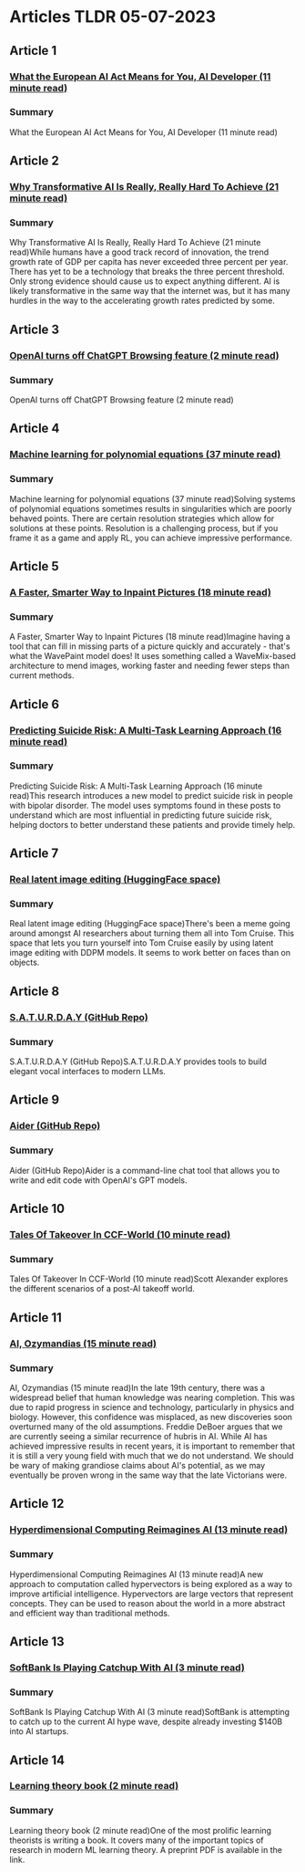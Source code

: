 # Articles TLDR  05-07-2023

## Article 1
### [What the European AI Act Means for You, AI Developer (11 minute read)](https://tldr.tech)
### Summary 
 What the European AI Act Means for You, AI Developer (11 minute read)

## Article 2
### [Why Transformative AI Is Really, Really Hard To Achieve (21 minute read)](https://tldr.tech)
### Summary 
 Why Transformative AI Is Really, Really Hard To Achieve (21 minute read)While humans have a good track record of innovation, the trend growth rate of GDP per capita has never exceeded three percent per year. There has yet to be a technology that breaks the three percent threshold. Only strong evidence should cause us to expect anything different. AI is likely transformative in the same way that the internet was, but it has many hurdles in the way to the accelerating growth rates predicted by some.

## Article 3
### [OpenAI turns off ChatGPT Browsing feature (2 minute read)](https://tldr.tech)
### Summary 
 OpenAI turns off ChatGPT Browsing feature (2 minute read)

## Article 4
### [Machine learning for polynomial equations (37 minute read)](https://tldr.tech)
### Summary 
 Machine learning for polynomial equations (37 minute read)Solving systems of polynomial equations sometimes results in singularities which are poorly behaved points. There are certain resolution strategies which allow for solutions at these points. Resolution is a challenging process, but if you frame it as a game and apply RL, you can achieve impressive performance.

## Article 5
### [A Faster, Smarter Way to Inpaint Pictures (18 minute read)](https://tldr.tech)
### Summary 
 A Faster, Smarter Way to Inpaint Pictures (18 minute read)Imagine having a tool that can fill in missing parts of a picture quickly and accurately - that's what the WavePaint model does! It uses something called a WaveMix-based architecture to mend images, working faster and needing fewer steps than current methods.

## Article 6
### [Predicting Suicide Risk: A Multi-Task Learning Approach (16 minute read)](https://tldr.tech)
### Summary 
 Predicting Suicide Risk: A Multi-Task Learning Approach (16 minute read)This research introduces a new model to predict suicide risk in people with bipolar disorder. The model uses symptoms found in these posts to understand which are most influential in predicting future suicide risk, helping doctors to better understand these patients and provide timely help.

## Article 7
### [Real latent image editing (HuggingFace space)](https://tldr.tech)
### Summary 
 Real latent image editing (HuggingFace space)There's been a meme going around amongst AI researchers about turning them all into Tom Cruise. This space that lets you turn yourself into Tom Cruise easily by using latent image editing with DDPM models. It seems to work better on faces than on objects.

## Article 8
### [S.A.T.U.R.D.A.Y (GitHub Repo)](https://tldr.tech)
### Summary 
 S.A.T.U.R.D.A.Y (GitHub Repo)S.A.T.U.R.D.A.Y provides tools to build elegant vocal interfaces to modern LLMs.

## Article 9
### [Aider (GitHub Repo)](https://tldr.tech)
### Summary 
 Aider (GitHub Repo)Aider is a command-line chat tool that allows you to write and edit code with OpenAI's GPT models.

## Article 10
### [Tales Of Takeover In CCF-World (10 minute read)](https://tldr.tech)
### Summary 
 Tales Of Takeover In CCF-World (10 minute read)Scott Alexander explores the different scenarios of a post-AI takeoff world.

## Article 11
### [AI, Ozymandias (15 minute read)](https://tldr.tech)
### Summary 
 AI, Ozymandias (15 minute read)In the late 19th century, there was a widespread belief that human knowledge was nearing completion. This was due to rapid progress in science and technology, particularly in physics and biology. However, this confidence was misplaced, as new discoveries soon overturned many of the old assumptions. Freddie DeBoer argues that we are currently seeing a similar recurrence of hubris in AI. While AI has achieved impressive results in recent years, it is important to remember that it is still a very young field with much that we do not understand. We should be wary of making grandiose claims about AI's potential, as we may eventually be proven wrong in the same way that the late Victorians were.

## Article 12
### [Hyperdimensional Computing Reimagines AI (13 minute read)](https://tldr.tech)
### Summary 
 Hyperdimensional Computing Reimagines AI (13 minute read)A new approach to computation called hypervectors is being explored as a way to improve artificial intelligence. Hypervectors are large vectors that represent concepts. They can be used to reason about the world in a more abstract and efficient way than traditional methods.

## Article 13
### [SoftBank Is Playing Catchup With AI (3 minute read)](https://tldr.tech)
### Summary 
 SoftBank Is Playing Catchup With AI (3 minute read)SoftBank is attempting to catch up to the current AI hype wave, despite already investing $140B into AI startups.

## Article 14
### [Learning theory book (2 minute read)](https://tldr.tech)
### Summary 
 Learning theory book (2 minute read)One of the most prolific learning theorists is writing a book. It covers many of the important topics of research in modern ML learning theory. A preprint PDF is available in the link.

